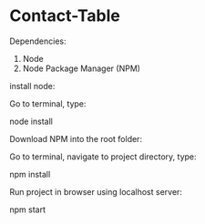 # Contact-Table

Dependencies:
1. Node
2. Node Package Manager (NPM)

install node:

Go to terminal, type:

node install

Download NPM into the root folder:

Go to terminal, navigate to project directory, type:

npm install

Run project in browser using localhost server:

npm start
